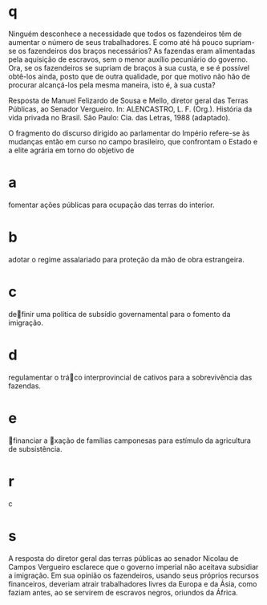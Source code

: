 # q
Ninguém desconhece a necessidade que todos os fazendeiros têm de aumentar o número de seus trabalhadores. E como até há pouco supriam-se os fazendeiros dos braços necessários? As fazendas eram alimentadas pela aquisição de escravos, sem o menor auxílio pecuniário do governo. Ora, se os fazendeiros se supriam de braços à sua custa, e se é possível obtê-los ainda, posto que de outra qualidade, por que motivo não hão de procurar alcançá-los pela mesma maneira, isto é, à sua custa?

Resposta de Manuel Felizardo de Sousa e Mello, diretor geral das Terras Públicas, ao Senador Vergueiro. In: ALENCASTRO, L. F. (Org.). História da vida privada no Brasil. São Paulo: Cia. das Letras, 1988 (adaptado).

O fragmento do discurso dirigido ao parlamentar do Império refere-se às mudanças então em curso no campo brasileiro, que confrontam o Estado e a elite agrária em torno do objetivo de

# a
fomentar ações públicas para ocupação das terras do interior.

# b
adotar o regime assalariado para proteção da mão de obra estrangeira.

# c
definir uma política de subsídio governamental para o fomento da imigração.

# d
regulamentar o tráco interprovincial de cativos para a sobrevivência das fazendas.

# e
financiar a xação de famílias camponesas para estímulo da agricultura de subsistência.

# r
c

# s
A resposta do diretor geral das terras públicas ao senador Nicolau de Campos Vergueiro esclarece que o governo imperial não aceitava subsidiar a imigração. Em sua opinião os fazendeiros, usando seus próprios recursos financeiros, deveriam atrair trabalhadores livres da Europa e da Ásia, como faziam antes, ao se servirem de escravos negros, oriundos da África.
